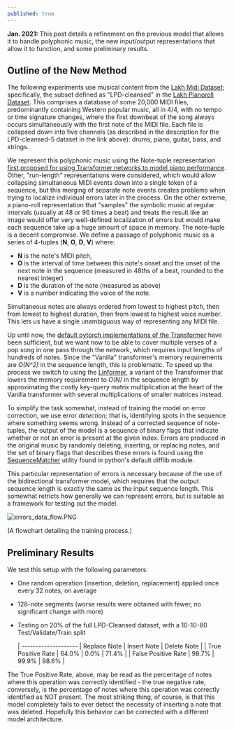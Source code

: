 ```yaml
---
published: true
---
```

**Jan. 2021:** This post details a refinement on the previous model that allows it to handle polyphonic music, the new input/output representations that allow it to function, and some preliminary results.

## Outline of the New Method

The following experiments use musical content from the [Lakh Midi Dataset](https://colinraffel.com/projects/lmd/); specifically, the subset defined as "LPD-cleansed" in the [Lakh Pianoroll Dataset](https://salu133445.github.io/lakh-pianoroll-dataset/dataset). This comprises a database of some 20,000 MIDI files, predominantly containing Western popular music, all in 4/4, with no tempo or time signature changes, where the first downbeat of the song always occurs simultaneously with the first note of the MIDI file. Each file is collapsed down into five channels (as described in the description for the LPD-cleansed-5 dataset in the link above): drums, piano, guitar, bass, and strings.

We represent this polyphonic music using the Note-tuple representation [first proposed for using Transformer networks to model piano performance](https://nips2018creativity.github.io/doc/Transformer_NADE.pdf). Other, "run-length" representations were considered, which would allow collapsing simultaneous MIDI events down into a single token of a sequence, but this merging of separate note events creates problems when trying to localize individual errors later in the process. On the other extreme, a piano-roll representation that "samples" the symbolic music at regular intervals (usually at 48 or 96 times a beat) and treats the result like an image would offer very well-defined localization of errors but would make each sequence take up a huge amount of space in memory. The note-tuple is a decent compromise. We define a passage of polyphonic music as a series of 4-tuples (**N**, **O**, **D**, **V**) where:

- **N** is the note's MIDI pitch,
- **O** is the interval of time between this note's onset and the onset of the next note in the sequence (measured in 48ths of a beat, rounded to the nearest integer)
- **D** is the duration of the note (measured as above)
- **V** is a number indicating the voice of the note.

Simultaneous notes are always ordered from lowest to highest pitch, then from lowest to highest duration, then from lowest to highest voice number. This lets us have a single unambiguous way of representing any MIDI file.

Up until now, the [default pytorch implementations of the Transformer](https://pytorch.org/docs/stable/generated/torch.nn.Transformer.html) have been sufficient, but we want now to be able to cover multiple verses of a pop song in one pass through the network, which requires input lengths of hundreds of notes. Since the "Vanilla" transformer's memory requirements are _O(N^2)_ in the sequence length, this is problematic. To speed up the process we switch to using the [Linformer](https://github.com/lucidrains/linformer), a variant of the Transformer that lowers the memory requirement to _O(N)_ in the sequence length by approximating the costly key-query matrix multiplication at the heart of the Vanilla transformer with several multiplications of smaller matrices instead.

To simplify the task somewhat, instead of training the model on error correction, we use error _detection;_ that is, identifying spots in the sequence where something seems wrong. Instead of a corrected sequence of note-tuples, the output of the model is a sequence of binary flags that indicate whether or not an error is present at the given index. Errors are produced in the original music by randomly deleting, inserting, or replacing notes, and the set of binary flags that describes these errors is found using the [SequenceMatcher](https://docs.python.org/3/library/difflib.html) utility found in python's default difflib module.

This particular representation of errors is necessary because of the use of the bidirectional transformer model, which requires that the output sequence length is exactly the same as the input sequence length. This somewhat retricts how generally we can represent errors, but is suitable as a framework for testing out the model.

![errors_data_flow.PNG](https://raw.githubusercontent.com/timothydereuse/timothydereuse.github.io/master/_posts/errors_data_flow.PNG)

(A flowchart detailing the training process.)

## Preliminary Results

We test this setup with the following parameters:

- One random operation (insertion, deletion, replacement) applied once every 32 notes, on average
- 128-note segments (worse results were obtained with fewer, no significant change with more)
- Testing on 20% of the full LPD-Cleansed dataset, with a 10-10-80 Test/Validate/Train split


    | -------------------- | Replace Note | Insert Note | Delete Note  |
    | True Positive Rate   | 64.0%        | 0.0%        | 71.4%        |
    | False Positive Rate  | 98.7%        | 99.9%       | 98.6%        |


The True Positive Rate, above, may be read as the percentage of notes where this operation was correctly identified - the true negative rate, conversely, is the percentage of notes where this operation was correctly identified as NOT present. The most striking thing, of course, is that this model completely fails to ever detect the necessity of inserting a note that was deleted. Hopefully this behavior can be corrected with a different model architecture.
